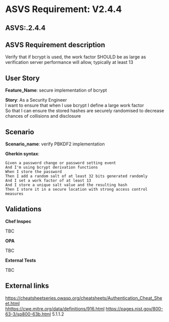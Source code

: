 # ASVS Requirement: V2.4.4

## ASVS:.2.4.4

## ASVS Requirement description

Verify that if bcrypt is used, the work factor SHOULD be as large as verification server performance will allow, typically at least 13

## User Story

**Feature_Name**: secure implementation of bcrypt

**Story**:
As a Security Engineer\
I want to ensure that when I use bcrypt I define a large work factor\
So that I can ensure the stored hashes are securely randomised to decrease chances of collisions and disclosure


## Scenario

**Scenario_name**: verify PBKDF2 implementation

**Gherkin syntax**:

```gherkin
Given a password change or password setting event
And I'm using bcrypt derivation functions
When I store the password
Then I add a random salt of at least 32 bits generated randomly
And I set a work factor of at least 13
And I store a unique salt value and the resulting hash
Then I store it in a secure location with strong access control measures
```

## Validations

**Chef Inspec**

TBC

**OPA**

TBC

**External Tests**

TBC

## External links

<https://cheatsheetseries.owasp.org/cheatsheets/Authentication_Cheat_Sheet.html> \
<hhttps://cwe.mitre.org/data/definitions/916.html>
<https://pages.nist.gov/800-63-3/sp800-63b.html> 5.1.1.2

